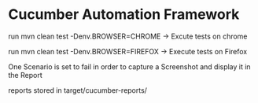 # Cucumber Automation Framework

run mvn clean test -Denv.BROWSER=CHROME   -> Excute tests on chrome

run mvn clean test -Denv.BROWSER=FIREFOX  -> Execute tests on Firefox


One Scenario is set to fail in order to capture a Screenshot and display it in the Report

reports stored in target/cucumber-reports/
